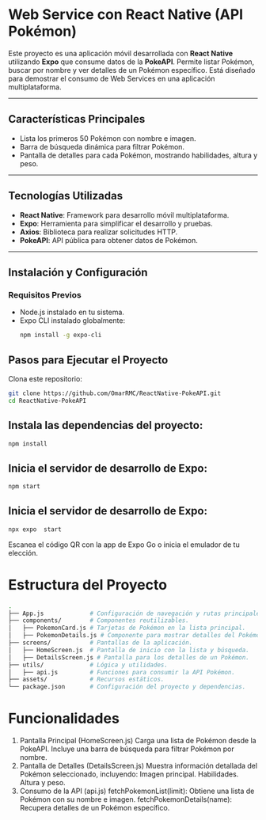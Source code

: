 # **Web Service con React Native (API Pokémon)**  

Este proyecto es una aplicación móvil desarrollada con **React Native** utilizando **Expo** que consume datos de la **PokeAPI**. Permite listar Pokémon, buscar por nombre y ver detalles de un Pokémon específico. Está diseñado para demostrar el consumo de Web Services en una aplicación multiplataforma.  

---

## **Características Principales**  
- Lista los primeros 50 Pokémon con nombre e imagen.  
- Barra de búsqueda dinámica para filtrar Pokémon.  
- Pantalla de detalles para cada Pokémon, mostrando habilidades, altura y peso.  

---

## **Tecnologías Utilizadas**  
- **React Native**: Framework para desarrollo móvil multiplataforma.  
- **Expo**: Herramienta para simplificar el desarrollo y pruebas.  
- **Axios**: Biblioteca para realizar solicitudes HTTP.  
- **PokeAPI**: API pública para obtener datos de Pokémon.  

---

## **Instalación y Configuración**  

### **Requisitos Previos**  
- Node.js instalado en tu sistema.  
- Expo CLI instalado globalmente:  
  ```bash
  npm install -g expo-cli
  ```

## Pasos para Ejecutar el Proyecto
Clona este repositorio:
``` bash
git clone https://github.com/OmarRMC/ReactNative-PokeAPI.git
cd ReactNative-PokeAPI
```

## Instala las dependencias del proyecto:
``` bash
npm install
```
## Inicia el servidor de desarrollo de Expo:
``` bash
npm start
```
## Inicia el servidor de desarrollo de Expo:
``` bash
npx expo  start
```
Escanea el código QR con la app de Expo Go o inicia el emulador de tu elección.

# Estructura del Proyecto
``` bash
.
├── App.js             # Configuración de navegación y rutas principales.
├── components/        # Componentes reutilizables.
│   ├── PokemonCard.js # Tarjetas de Pokémon en la lista principal.
│   ├── PokemonDetails.js # Componente para mostrar detalles del Pokémon.
├── screens/           # Pantallas de la aplicación.
│   ├── HomeScreen.js  # Pantalla de inicio con la lista y búsqueda.
│   ├── DetailsScreen.js # Pantalla para los detalles de un Pokémon.
├── utils/             # Lógica y utilidades.
│   ├── api.js         # Funciones para consumir la API Pokémon.
├── assets/            # Recursos estáticos.
└── package.json       # Configuración del proyecto y dependencias.

```

# Funcionalidades
1. Pantalla Principal (HomeScreen.js)
Carga una lista de Pokémon desde la PokeAPI.
Incluye una barra de búsqueda para filtrar Pokémon por nombre.
2. Pantalla de Detalles (DetailsScreen.js)
Muestra información detallada del Pokémon seleccionado, incluyendo:
Imagen principal.
Habilidades.
Altura y peso.
3. Consumo de la API (api.js)
fetchPokemonList(limit): Obtiene una lista de Pokémon con su nombre e imagen.
fetchPokemonDetails(name): Recupera detalles de un Pokémon específico.
